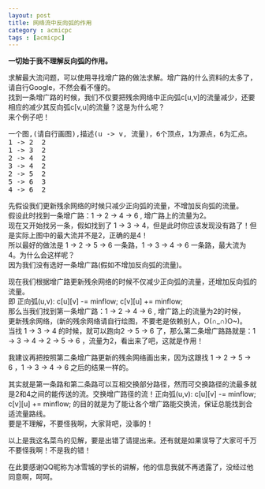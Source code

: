 ```yaml
---
layout: post
title: 网络流中反向弧的作用
category : acmicpc
tags : [acmicpc]
---
```


<strong>一切始于我不理解反向弧的作用。</strong>  

求解最大流问题，可以使用寻找增广路的做法求解。增广路的什么资料的太多了，请自行Google，不然会看不懂的。  
找到一条增广路的时候，我们不仅要把残余网络中正向弧c[u,v]的流量减少，还要相应的减少其反向弧c[v,u]的流量？这是为什么呢？  
来个例子吧！  
<pre>一个图,(请自行画图),描述(u -&gt; v, 流量)，6个顶点，1为源点，6为汇点。  
1 -&gt; 2  2  
1 -&gt; 3  2  
2 -&gt; 4  2  
3 -&gt; 4  2  
2 -&gt; 5  2  
5 -&gt; 6  3  
4 -&gt; 6  2</pre>  
先假设我们更新残余网络的时候只减少正向弧的流量，不增加反向弧的流量。  
假设此时找到一条增广路：1 -&gt; 2 -&gt; 4 -&gt; 6 , 增广路上的流量为2。  
现在又开始找另一条，假如找到了 1 -&gt; 3 -&gt; 4，但是此时你应该发现没有路了！但是实际上图中的最大流并不是2，正确的是4！  
所以最好的做法是 1 -&gt; 2 -&gt; 5 -&gt; 6 一条路，1 -&gt; 3 -&gt; 4 -&gt; 6 一条路，最大流为4。为什么会这样呢？  
因为我们没有选好一条增广路(假如不增加反向弧的流量)。  

现在我们根据增广路更新残余网络的时候不仅减少正向弧的流量，还增加反向弧的流量。  
即 正向弧(u,v): c[u][v] -= minflow; c[v][u] += minflow;  
那么当我们找到第一条增广路：1 -&gt; 2 -&gt; 4 -&gt; 6 , 增广路上的流量为2的时候，  
更新残余网络，(新的残余网络请自行绘图，不要老是依赖别人，O(∩_∩)O~)。  
当找 1 -&gt; 3 -&gt; 4 的时候，就可以跑向2 -&gt; 5 -&gt; 6 了，那么第二条增广路路就是：1 -&gt; 3 -&gt; 4 -&gt; 2 -&gt; 5 -&gt; 6 ，流量为2，看出来了吧，这就是作用！  

我建议再把按照第二条增广路更新的残余网络画出来，因为这跟找 1 -&gt; 2 -&gt; 5 -&gt; 6 ，1 -&gt; 3 -&gt; 4 -&gt; 6 之后的结果一样的。  

其实就是第一条路和第二条路可以互相交换部分路径，然而可交换路径的流最多就是2和4之间的能传送的流。交换增广路径的流！正向弧(u,v): c[u][v] -= minflow; c[v][u] += minflow; 的目的就是为了能让各个增广路能交换流，保证总能找到合适流量路线。  
要是不理解，不要怪我啊，大家背吧，没事的！  

以上是我这名菜鸟的见解，要是出错了请提出来。还有就是如果误导了大家可千万不要怪我啊！不是我的错！  

在此要感谢QQ昵称为冰雪城的学长的讲解，他的信息我就不再透露了，没经过他同意啊，呵呵。  
